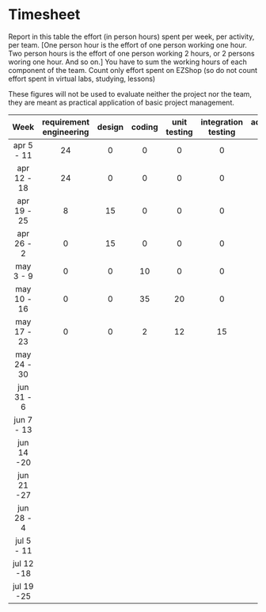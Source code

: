 # Timesheet

Report in this table the effort (in person hours) spent per week, per activity, per team. 
[One person hour is the effort of one person working one hour.
Two person hours is the effort of one person working 2 hours, or 2 persons woring one hour. And so on.]
You have to sum the working hours of each component of the team.
Count only effort spent on EZShop (so do not count effort spent in virtual labs, studying, lessons)

These figures will not be used to evaluate neither the project nor the team, they are meant as practical application of basic project management.

| Week | requirement engineering | design | coding | unit testing | integration testing | acceptance testing | management | git maven |
|:-----------:|:--------:|:-----------:|:-----------:|:----------:|:------------:|:---------------:|:-------------:|:--------------:|
| apr 5 - 11 | 24 | 0 | 0 | 0 | 0 | 0 | 0 | 0 |
| apr 12 - 18| 24 | 0 | 0 | 0 | 0 | 0 | 0 | 0 |
| apr 19 - 25| 8  | 15| 0 | 0 | 0 | 0 | 3 | 0 |
| apr 26 - 2 | 0  | 15 | 0 | 0 | 0 | 0 | 1 | 0 |
| may 3 - 9  | 0 | 0 | 10 | 0 | 0 | 0 | 6 | 1 |
| may 10 - 16| 0 | 0 | 35 | 20 | 0 | 0 | 2 | 1 |
| may 17 - 23| 0 | 0 | 2 | 12 | 15 | 0 | 5 | 1 |
| may 24 - 30| | | | | | | | |
| jun 31 - 6 | | | | | | | | |
| jun 7 - 13 | | | | | | | | |
| jun 14 -20 | | | | | | | | |
| jun 21 -27 | | | | | | | | |
| jun 28 - 4 | | | | | | | | |
| jul 5 - 11 | | | | | | | | |
| jul 12 -18 | | | | | | | | |
| jul 19 -25 | | | | | | | | |

